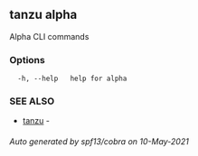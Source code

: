 ## tanzu alpha

Alpha CLI commands

### Options

```
  -h, --help   help for alpha
```

### SEE ALSO

* [tanzu](tanzu.md)	 - 

###### Auto generated by spf13/cobra on 10-May-2021
